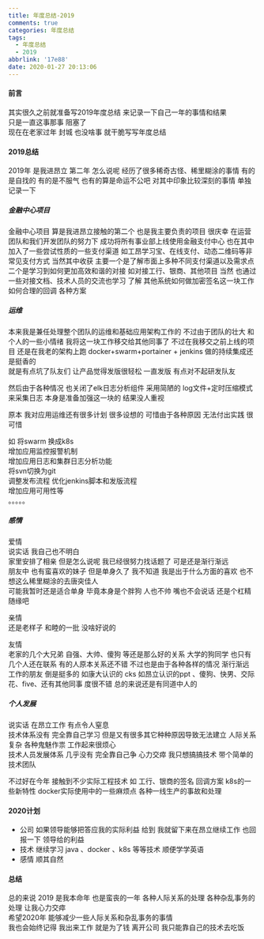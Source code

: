 ```yaml
---
title: 年度总结-2019
comments: true
categories: 年度总结
tags:
  - 年度总结
  - 2019
abbrlink: '17e88'
date: 2020-01-27 20:13:06
---
```

#### 前言
其实很久之前就准备写2019年度总结 来记录一下自己一年的事情和结果      
只是一直这事那事 阻塞了   
现在在老家过年 封城  也没啥事   就干脆写写年度总结  
#### 2019总结
2019年 是我进昂立 第二年  怎么说呢  经历了很多稀奇古怪、稀里糊涂的事情 
有的是自找的  有的是不服气  也有的算是命运不公吧
对其中印象比较深刻的事情 单独记录一下 
##### 金融中心项目
金融中心项目 算是我进昂立接触的第二个 也是我主要负责的项目 
很庆幸 在运营团队和我们开发团队的努力下 成功将所有事业部上线使用金融支付中心 
也在其中加入了一些尝试性质的一些支付渠道 如工昂学习宝、在线支付、动态二维码等非常见支付方式 
当然其中收获 主要一个是了解市面上多种不同支付渠道以及需求点  二个是学习到如何更加高效和谐的对接 如对接工行、银商、其他项目 
当然 也通过一些对接文档、技术人员的交流也学习 了解 其他系统如何做加密签名这一块工作  如何合理的回调 各种方案 

##### 运维
本来我是兼任处理整个团队的运维和基础应用架构工作的  不过由于团队的壮大 和个人的一些小情绪 我将这一块工作移交给其他同事了
不过在我移交之前上线的项目 还是在我老的架构上跑 docker+swarm+portainer + jenkins 做的持续集成还是挺香的  
就是有点坑了队友们  让产品觉得发版很轻松  一直发版 有点对不起研发队友 

然后由于各种情况  也关闭了elk日志分析组件  采用简陋的 log文件+定时压缩模式来采集日志  本身是准备加强这一块的 结果没人重视 

原本 我对应用运维还有很多计划 很多设想的  可惜由于各种原因 无法付出实践  很可惜  
    
如 将swarm 换成k8s      
增加应用监控报警机制   
增加应用日志和集群日志分析功能   
将svn切换为git    
调整发布流程  优化jenkins脚本和发版流程    
增加应用可用性等  
。。。。。


##### 感情
爱情  
说实话  我自己也不明白  
家里安排了相亲 但是怎么说呢  我已经很努力找话题了 可是还是渐行渐远  
朋友中 也有蛮喜欢的妹子  但是单身久了 我不知道 我是出于什么方面的喜欢  也不想这么稀里糊涂的去唐突佳人      
可能我暂时还是适合单身  毕竟本身是个胖狗  人也不帅  嘴也不会说话  还是个杠精  随缘吧   

亲情   
还是老样子 和睦的一批  没啥好说的  

友情   
老家的几个大兄弟 自强、大帅、傻狗 等还是那么好的关系 
大学的狗同学 也只有几个人还在联系 有的人原本关系还不错 不过也是由于各种各样的情况 渐行渐远
工作的朋友 倒是挺多的 如康大认识的 cks 如昂立认识的ppt 、傻狗、快男、交际花、five、还有其他同事 度很不错 总的来说还是有同道中人的  


 
##### 个人发展
说实话 在昂立工作 有点令人窒息  
技术体系没有  完全靠自己学习  但是又有很多其它种种原因导致无法建立 
人际关系复杂  各种鬼魅作祟   工作起来很烦心  
技术人员发展体系 几乎没有  完全靠自己争  心力交瘁  我只想搞搞技术 带个简单的技术团队  


不过好在今年 接触到不少实际工程技术 
如 工行、银商的签名 回调方案 
k8s的一些新特性 
docker实际使用中的一些麻烦点 
各种一线生产的事故和处理 

#### 2020计划
* 公司
如果领导能够把答应我的实际利益 给到  我就留下来在昂立继续工作  也回报一下 领导给的利益 
* 技术
继续学习 java 、docker 、k8s 等等技术  顺便学学英语 
* 感情
顺其自然  
#### 总结
总的来说 2019 是我本命年 也是蛮丧的一年  各种人际关系的处理 各种杂乱事务的处理 让我心力交瘁  
希望2020年 能够减少一些人际关系和杂乱事务的事情   
我也会始终记得 我出来工作 就是为了钱  离开公司 我只能靠自己的技术去吃饭 
 


  
  






